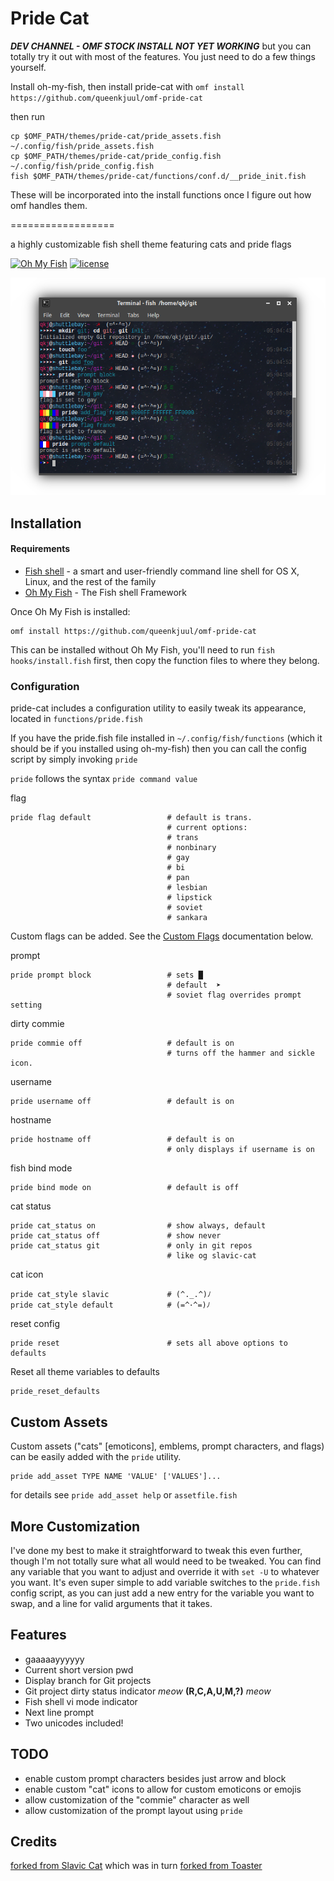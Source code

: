 # Pride Cat

***DEV CHANNEL - OMF STOCK INSTALL NOT YET WORKING***
but you can totally try it out with most of the features. You just need to do a few things yourself. 

Install oh-my-fish, then install pride-cat with `omf install https://github.com/queenkjuul/omf-pride-cat`

then run

```
cp $OMF_PATH/themes/pride-cat/pride_assets.fish ~/.config/fish/pride_assets.fish
cp $OMF_PATH/themes/pride-cat/pride_config.fish ~/.config/fish/pride_config.fish
fish $OMF_PATH/themes/pride-cat/functions/conf.d/__pride_init.fish
```

These will be incorporated into the install functions once I figure out how omf handles them. 

==================

a highly customizable fish shell theme featuring cats and pride flags

[![Oh My Fish](https://img.shields.io/badge/Framework-Oh_My_Fish-blue.svg?style=flat)](https://github.com/oh-my-fish/oh-my-fish)
[![license](https://img.shields.io/github/license/mashape/apistatus.svg)](/LICENSE)


![Pride Cat in action](screenshot.png)

## Installation

#### Requirements
* [Fish shell](https://github.com/fish-shell/fish-shell) - a smart and user-friendly command line
shell for OS X, Linux, and the rest of the family
* [Oh My Fish](https://github.com/oh-my-fish/oh-my-fish) - The Fish shell Framework

Once Oh My Fish is installed:

    omf install https://github.com/queenkjuul/omf-pride-cat

This can be installed without Oh My Fish, you'll need to run `fish hooks/install.fish` first, then copy the function files to where they belong. 

### Configuration

pride-cat includes a configuration utility to easily tweak its appearance, located in `functions/pride.fish`

If you have the pride.fish file installed in `~/.config/fish/functions` (which it should be if you installed using oh-my-fish) then you can call the config script by simply invoking `pride`

`pride` follows the syntax `pride command value`

flag

```
pride flag default                 # default is trans. 
                                   # current options: 
                                   # trans
                                   # nonbinary
                                   # gay
                                   # bi
                                   # pan
                                   # lesbian
                                   # lipstick
                                   # soviet
                                   # sankara
```

Custom flags can be added. See the [Custom Flags](#custom-flags) documentation below. 

prompt

    pride prompt block                 # sets █
                                       # default  ➤
                                       # soviet flag overrides prompt setting

dirty commie

                                       
    pride commie off                   # default is on
                                       # turns off the hammer and sickle icon. 

username

    pride username off                 # default is on

hostname

    pride hostname off                 # default is on 
                                       # only displays if username is on

fish bind mode

    pride bind mode on                 # default is off

cat status

    pride cat_status on                # show always, default
    pride cat_status off               # show never
    pride cat_status git               # only in git repos
                                       # like og slavic-cat

cat icon

    pride cat_style slavic             # (^._.^)ﾉ
    pride cat_style default            # (=^･^=)ﾉ

reset config

    pride reset                        # sets all above options to defaults

Reset all theme variables to defaults

    pride_reset_defaults

## Custom Assets

Custom assets ("cats" [emoticons], emblems, prompt characters, and flags) can be easily added with the `pride` utility. 

    pride add_asset TYPE NAME 'VALUE' ['VALUES']...

for details see `pride add_asset help` or `assetfile.fish`

## More Customization

I've done my best to make it straightforward to tweak this even further, though I'm not totally sure what all would need to be tweaked. You can find any variable that you want to adjust and override it with `set -U` to whatever you want. It's even super simple to add variable switches to the `pride.fish` config script, as you can just add a new entry for the variable you want to swap, and a line for valid arguments that it takes. 

## Features

 * gaaaaayyyyyy
 * Current short version pwd
 * Display branch for Git projects
 * Git project dirty status indicator *meow* **(R,C,A,U,M,?)** *meow*
 * Fish shell vi mode indicator
 * Next line prompt
 * Two unicodes included!

## TODO

 * enable custom prompt characters besides just arrow and block
 * enable custom "cat" icons to allow for custom emoticons or emojis
 * allow customization of the "commie" character as well
 * allow customization of the prompt layout using `pride`


## Credits

[forked from Slavic Cat](https://github.com/yangwao/omf-theme-slavic-cat) which was in turn [forked from Toaster](https://github.com/oh-my-fish/theme-toaster)